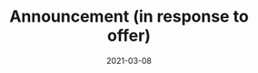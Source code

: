 ---
title: "Announcement (in response to offer)"
date: "2021-03-08"
description: "This pattern is used to announce the outcome of an activity, sometimes (but not always) linking an original resource to a new, related resource, in response to an offer made in a previous notification."
layout: pattern_example
status: [review,draft]
weight: 2
payload:
    id: "urn:uuid:94ecae35-dcfd-4182-8550-22c7164fe23f"
    type: ["Announce"]
    origin:
        lookup: "generic-origin-system"
    target:
        lookup: "generic-target-system"
    object:
        lookup: generic-object
    in_reply_to:
        id: urn:uuid:0370c0fb-bb78-4a9b-87f5-bed307a509dd
        type: ["Offer"]
        object:
            lookup: generic-object-in-reply-to

---